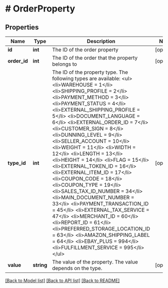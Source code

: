 # # OrderProperty

## Properties

Name | Type | Description | Notes
------------ | ------------- | ------------- | -------------
**id** | **int** | The ID of the order property | [optional]
**order_id** | **int** | The ID of the order that the property belongs to | [optional]
**type_id** | **int** | The ID of the property type. The following types are available: &lt;ul&gt;   &lt;li&gt;WAREHOUSE  &#x3D; 1&lt;/li&gt;   &lt;li&gt;SHIPPING_PROFILE &#x3D; 2&lt;/li&gt;   &lt;li&gt;PAYMENT_METHOD   &#x3D; 3&lt;/li&gt;   &lt;li&gt;PAYMENT_STATUS   &#x3D; 4&lt;/li&gt;   &lt;li&gt;EXTERNAL_SHIPPING_PROFILE   &#x3D; 5&lt;/li&gt;   &lt;li&gt;DOCUMENT_LANGUAGE   &#x3D; 6&lt;/li&gt;   &lt;li&gt;EXTERNAL_ORDER_ID   &#x3D; 7&lt;/li&gt;   &lt;li&gt;CUSTOMER_SIGN   &#x3D; 8&lt;/li&gt;   &lt;li&gt;DUNNING_LEVEL   &#x3D; 9&lt;/li&gt;   &lt;li&gt;SELLER_ACCOUNT   &#x3D; 10&lt;/li&gt;   &lt;li&gt;WEIGHT   &#x3D; 11&lt;/li&gt;   &lt;li&gt;WIDTH   &#x3D; 12&lt;/li&gt;   &lt;li&gt;LENGTH          &#x3D; 13&lt;/li&gt;   &lt;li&gt;HEIGHT  &#x3D; 14&lt;/li&gt;   &lt;li&gt;FLAG   &#x3D; 15&lt;/li&gt;   &lt;li&gt;EXTERNAL_TOKEN_ID   &#x3D; 16&lt;/li&gt;   &lt;li&gt;EXTERNAL_ITEM_ID   &#x3D; 17&lt;/li&gt;   &lt;li&gt;COUPON_CODE   &#x3D; 18&lt;/li&gt;   &lt;li&gt;COUPON_TYPE         &#x3D;   19&lt;/li&gt;   &lt;li&gt;SALES_TAX_ID_NUMBER &#x3D;   34&lt;/li&gt;   &lt;li&gt;MAIN_DOCUMENT_NUMBER &#x3D; 33&lt;/li&gt;   &lt;li&gt;PAYMENT_TRANSACTION_ID &#x3D; 45&lt;/li&gt;   &lt;li&gt;EXTERNAL_TAX_SERVICE &#x3D; 47&lt;/li&gt;   &lt;li&gt;MERCHANT_ID &#x3D; 60&lt;/li&gt;   &lt;li&gt;REPORT_ID &#x3D; 61&lt;/li&gt;   &lt;li&gt;PREFERRED_STORAGE_LOCATION_ID &#x3D; 63&lt;/li&gt;   &lt;li&gt;AMAZON_SHIPPING_LABEL &#x3D; 64&lt;/li&gt;   &lt;li&gt;EBAY_PLUS &#x3D; 994&lt;/li&gt;   &lt;li&gt;FULFILLMENT_SERVICE &#x3D; 995&lt;/li&gt; &lt;/ul&gt; | [optional]
**value** | **string** | The value of the property. The value depends on the type. | [optional]

[[Back to Model list]](../../README.md#models) [[Back to API list]](../../README.md#endpoints) [[Back to README]](../../README.md)
